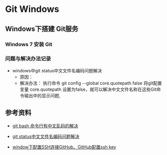 # Git Windows

## Windows下搭建 Git服务

### Windows 7 安装 Git

### 问题与解决办法记录

+ windows中git status中文文件名编码问题解决
    + 原因：  
    + 解决办法： 执行命令 git config --global core.quotepath false 将git配置变量 core.quotepath 设置为false，就可以解决中文文件名称在这些Git命令输出中的显示问题,

## 参考资料

+ [git bash 命令行有中文乱码的解决](https://blog.csdn.net/a13835198325/article/details/76460875)

+ [git status中文文件名编码问题解决](https://www.cnblogs.com/chen-cong/p/7679292.html)

+ [window下配置SSH连接GitHub、GitHub配置ssh key](https://www.cnblogs.com/hukai46/p/5489631.html)